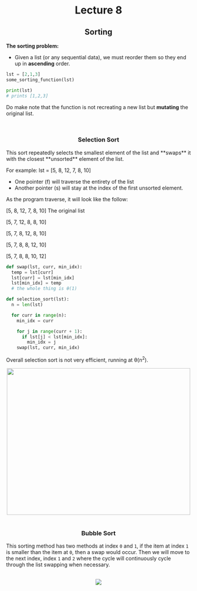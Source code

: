 <div align = "center" >

# Lecture 8
## Sorting
  
</div>

**The sorting problem:**
- Given a list (or any sequential data), we must reorder them so they end up in **ascending** order.

```python
lst = [2,1,3]
some_sorting_function(lst)

print(lst)
# prints [1,2,3]
```
Do make note that the function is not recreating a new list but **mutating** the original list. 

</br> 

<div align = "center">
  
### Selection Sort

</div>
This sort repeatedly selects the smallest element of the list and **swaps** it with the closest **unsorted** element of the list. 

For example:
lst = \[5, 8, 12, 7, 8, 10]

- One pointer (f) will traverse the entirety of the list
- Another pointer (s) will stay at the index of the first unsorted element.

As the program traverse, it will look like the follow:

\[5, 8, 12, 7, 8, 10] The original list

\[5, 7, 12, 8, 8, 10]

\[5, 7, 8, 12, 8, 10]

\[5, 7, 8, 8, 12, 10]

\[5, 7, 8, 8, 10, 12]

```python
def swap(lst, curr, min_idx):
  temp = lst[curr]
  lst[curr] = lst[min_idx]
  lst[min_idx] = temp
  # the whole thing is θ(1)

def selection_sort(lst):
  n = len(lst)

  for curr in range(n):
    min_idx = curr

    for j in range(curr + 1):
      if lst[j] < lst[min_idx]:
        min_idx = j
    swap(lst, curr, min_idx)
```
Overall selection sort is not very efficient, running at θ(n<sup>2</sup>). 

<div align = "center">

<img src="https://miro.medium.com/v2/resize:fit:1400/1*5WXRN62ddiM_Gcf4GDdCZg.gif" width = "500" height = "400"/>
  
</div>

</br>

<div align = "center">
  
### Bubble Sort

</div>

This sorting method has two methods at index `0` and `1`, if the item at index `1` is smaller than the item at `0`, then a swap would occur. Then we will move to the next index, index `1` and `2` where the cycle will continuously cycle through the list swapping when necessary. 

</br>

<div align = "center">
  <img src="https://miro.medium.com/v2/resize:fit:1000/0*nh6F_qERbgD3xmV-.gif"/>
</div>

